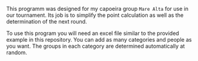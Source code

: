 This programm was designed for my capoeira group `Mare Alta` for use in our tournament.
Its job is to simplify the point calculation as well as the determination of the next round.

To use this program you will need an excel file similar to the provided example in this repository.
You can add as many categories and people as you want.
The groups in each category are determined automatically at random.
